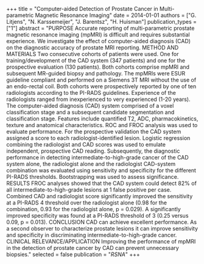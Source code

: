 +++
title = "Computer-aided Detection of Prostate Cancer in Multi-parametric Magnetic Resonance Imaging"
date = 2014-01-01
authors = ["G. Litjens", "N. Karssemeijer", "J. Barentsz", "H. Huisman"]
publication_types = ["1"]
abstract = "PURPOSE Accurate reporting of multi-parametric prostate magnetic resonance imaging (mpMRI) is difficult and requires substantial experience. We investigate the effect of computer-aided diagnosis (CAD) on the diagnostic accuracy of prostate MRI reporting. METHOD AND MATERIALS Two consecutive cohorts of patients were used. One for training/development of the CAD system (347 patients) and one for the prospective evaluation (130 patients). Both cohorts comprise mpMRI and subsequent MR-guided biopsy and pathology. The mpMRIs were ESUR guideline compliant and performed on a Siemens 3T MRI without the use of an endo-rectal coil. Both cohorts were prospectively reported by one of ten radiologists according to the PI-RADS guidelines. Experience of the radiologists ranged from inexperienced to very experienced (1-20 years). The computer-aided diagnosis (CAD) system comprised of a voxel classification stage and a subsequent candidate segmentation and classification stage. Features include quantified T2, ADC, pharmacokinetics, texture and anatomical characteristics. ROC and FROC analysis was used to evaluate performance. For the prospective validation the CAD system assigned a score to each radiologist-identified lesion. Logistic regression combining the radiologist and CAD scores was used to emulate independent, prospective CAD reading. Subsequently, the diagnostic performance in detecting intermediate-to-high-grade cancer of the CAD system alone, the radiologist alone and the radiologist CAD-system combination was evaluated using sensitivity and specificity for the different PI-RADS thresholds. Bootstrapping was used to assess significance. RESULTS FROC analyses showed that the CAD system could detect 82% of all intermediate-to-high-grade lesions at 1 false positive per case. Combined CAD and radiologist score significantly improved the sensitivity at a PI-RADS 4 threshold over the radiologist alone (0.98 for the combination, 0.93 for the radiologist alone, p = 0.029). A significantly improved specificity was found at a PI-RADS threshold of 3 (0.25 versus 0.09, p = 0.013). CONCLUSION CAD can achieve excellent performance. As a second observer to characterize prostate lesions it can improve sensitivity and specificity in discriminating intermediate-to-high-grade cancer. CLINICAL RELEVANCE/APPLICATION Improving the performance of mpMRI in the detection of prostate cancer by CAD can prevent unnecessary biopsies."
selected = false
publication = "*RSNA*"
+++

